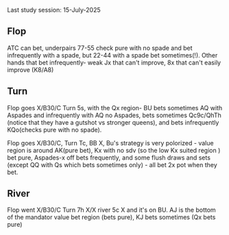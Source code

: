 Last study session: 15-July-2025

## Flop

ATC can bet, underpairs  77-55 check pure with no spade and bet infrequently with a spade, but 22-44 with a spade bet sometimes(!). Other hands that bet infrequently- weak Jx that can't improve, 8x that can't easily improve (K8/A8)

## Turn

Flop goes X/B30/C Turn 5s, with the Qx region- BU bets sometimes AQ with Aspades and infrequently with AQ no Aspades, bets sometimes Qc9c/QhTh (notice that they have a gutshot vs stronger queens), and bets infrequently KQo(checks pure with no spade).


Flop goes X/B30/C, Turn Tc, BB X, Bu's strategy is very polorized - value region is around AK(pure bet), Kx with no sdv (so the low Kx suited region ) bet pure,  Aspades-x off bets frequently, and some flush draws and sets (except QQ with Qs which bets sometimes only) - all bet 2x pot when they bet.

## River

Flop went X/B30/C Turn 7h X/X river 5c X and it's on BU.
AJ is the bottom of the mandator value bet region (bets pure), KJ bets sometimes (Qx bets pure)